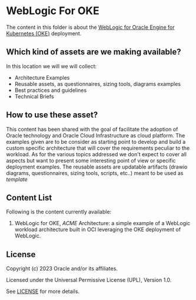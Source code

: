 # WebLogic For OKE

The content in this folder is about the [WebLogic for Oracle Engine for Kubernetes (OKE)](https://docs.oracle.com/en/cloud/paas/weblogic-container/index.html) deployment.


## Which kind of assets are we making available?

In this location we will we will collect:

- Architecture Examples 
- Reusable assets, as questionnaires, sizing tools, diagrams examples
- Best practices and guidelines
- Technical Briefs 

## How to use these asset?

This content has been shared with the goal of facilitate the adoption of Oracle technology and Oracle Cloud Infrastructure as cloud platform.
The examples given are to be consider as starting point to develop and build a custom specific architecture that will cover the requirements
peculiar to the workload. As for the various topics addressed we don't expect to cover all aspects but want to present some interesting point of
view or specific deployment examples. The reusable assets are updatable artifacts (drawio diagrams, questionnaires, sizing tools, scripts, etc..)
meant to be used as _template_ 

## Content List 

Following is the content currently available:

1. WebLogic for OKE, _ACME_ Architecture: a simple example of a WebLogic workload architecture built in OCI leveraging the OKE deployment of WebLogic.


## License
Copyright (c) 2023 Oracle and/or its affiliates.

Licensed under the Universal Permissive License (UPL), Version 1.0.

See [LICENSE](LICENSE) for more details.